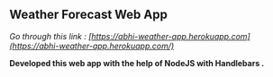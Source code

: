 ## **Weather Forecast Web App**
*Go through this link : [https://abhi-weather-app.herokuapp.com](https://abhi-weather-app.herokuapp.com/)*

**Developed this web app with the help of NodeJS with Handlebars .**
